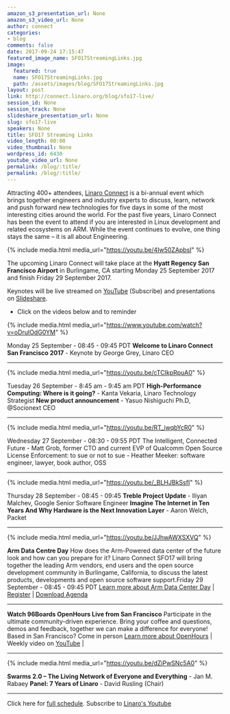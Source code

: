 ```yaml
---
amazon_s3_presentation_url: None
amazon_s3_video_url: None
author: connect
categories:
- blog
comments: false
date: 2017-09-24 17:15:47
featured_image_name: SFO17StreamingLinks.jpg
image:
  featured: true
  name: SFO17StreamingLinks.jpg
  path: /assets/images/blog/SFO17StreamingLinks.jpg
layout: post
link: http://connect.linaro.org/blog/sfo17-live/
session_id: None
session_track: None
slideshare_presentation_url: None
slug: sfo17-live
speakers: None
title: SFO17 Streaming Links
video_length: 00:00
video_thumbnail: None
wordpress_id: 6430
youtube_video_url: None
permalink: /blog/:title/
permalink: /blog/:title/
---
```


Attracting 400+ attendees, [Linaro Connect](/) is a bi-annual event which brings together engineers and industry experts to discuss, learn, network and push forward new technologies for five days in some of the most interesting cities around the world. For the past five years, Linaro Connect has been the event to attend if you are interested in Linux development and related ecosystems on ARM. While the event continues to evolve, one thing stays the same – it is all about Engineering.

{% include media.html media_url="https://youtu.be/4Iw50ZApbsI" %}

The upcoming Linaro Connect will take place at the **Hyatt Regency San Francisco Airport** in Burlingame, CA starting Monday 25 September 2017 and finish Friday 29 September 2017.

Keynotes will be live streamed on [YouTube](http://linaro.co/youtube) (Subscribe) and presentations on [Slideshare](https://www.slideshare.net/linaroorg/).
* Click on the videos below and to reminder


{% include media.html media_url="https://www.youtube.com/watch?v=oDruIOdG0YM" %}


Monday 25 September - 08:45 - 09:45 PDT
**Welcome to Linaro Connect San Francisco 2017** - Keynote by George Grey, Linaro CEO



* * *


{% include media.html media_url="https://youtu.be/cTCIkpRpuA0" %}


Tuesday 26 September - 8:45 am - 9:45 am PDT
**High-Performance Computing: Where is it going?** - Kanta Vekaria, Linaro Technology Strategist
**New product announcement** - Yasuo Nishiguchi Ph.D, @Socionext CEO



* * *


{% include media.html media_url="https://youtu.be/RT_iwqbYcR0" %}


Wednesday 27 September - 08:30 - 09:55 PDT
The Intelligent, Connected Future - Matt Grob, former CTO and current EVP of Qualcomm
Open Source License Enforcement: to sue or not to sue - Heather Meeker: software engineer, lawyer, book author, OSS



* * *



{% include media.html media_url="https://youtu.be/_BLHJBkSsfI" %}


Thursday 28 September - 08:45 - 09:45
**Treble Project Update** - Iliyan Malchev, Google Senior Software Engineer
**Imagine The Internet in Ten Years And Why Hardware is the Next Innovation Layer** - Aaron Welch, Packet



* * *





{% include media.html media_url="https://youtu.be/JJhwAWXSXVQ" %}


**Arm Data Centre Day**
How does the Arm-Powered data center of the future look and how can you prepare for it? Linaro Connect SFO17 will bring together the leading Arm vendors, end users and the open source development community in Burlingame, California, to discuss the latest products, developments and open source software support.Friday 29 September - 08:45 - 09:45 PDT
[Learn more about Arm Data Center Day](/about/) | [Register](http://link.linaro.org/sfo17armdatacenterday) | [Download Agenda](https://connect.linaro.org/agendas/)



* * *

**Watch 96Boards OpenHours Live from San Francisco**
Participate in the ultimate community-driven experience. Bring your coffee and questions, demos and feedback, together we can make a difference for everyone! Based in San Francisco? Come in person
[Learn more about OpenHours](https://www.96boards.org/openhours/) | Weekly video on [YouTube](http://linaro.co/96byt) |



* * *


{% include media.html media_url="https://youtu.be/dZjPwSNc5A0" %}


**Swarms 2.0 – The Living Network of Everyone and Everything** - Jan M. Rabaey
**Panel: 7 Years of Linaro** - David Rusling (Chair)



* * *


Click here for [full schedule](https://eu.eventscloud.com/ehome/200171724). Subscribe to [Linaro's Youtube](http://linaro.co/youtube)